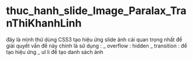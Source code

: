# thuc_hanh_slide_Image_Paralax_TranThiKhanhLinh
đây là mình thử dùng CSS3 tạo hiệu ứng slide ảnh
cái quan trọng nhất để giải quyết vấn đề này chính là sử dụng :
_ overflow : hidden
_ transition : để tạo hiệu ứng
_ ul li để tạo danh sách ảnh

